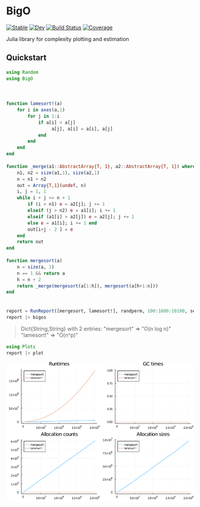 # BigO

[![Stable](https://img.shields.io/badge/docs-stable-blue.svg)](https://endremborza.github.io/BigO.jl/stable)
[![Dev](https://img.shields.io/badge/docs-dev-blue.svg)](https://endremborza.github.io/BigO.jl/dev)
[![Build Status](https://github.com/endremborza/BigO.jl/workflows/CI/badge.svg)](https://github.com/endremborza/BigO.jl/actions)
[![Coverage](https://codecov.io/gh/endremborza/BigO.jl/branch/main/graph/badge.svg)](https://codecov.io/gh/endremborza/BigO.jl)

Julia library for complexity plotting and estimation

## Quickstart

```julia
using Random
using BigO



function lamesort!(a)
    for i in axes(a,1)
        for j in 1:i
            if a[i] < a[j]
                 a[j], a[i] = a[i], a[j]
            end
        end
    end
end

function _merge(a1::AbstractArray{T, 1}, a2::AbstractArray{T, 1}) where {T}
    n1, n2 = size(a1,1), size(a2,1)
    n = n1 + n2
    out = Array{T,1}(undef, n)
    i, j = 1, 1
    while i + j <= n + 1
        if (i > n1) e = a2[j]; j += 1
        elseif (j > n2) e = a1[i]; i += 1
        elseif (a1[i] > a2[j]) e = a2[j]; j += 1
        else e = a1[i]; i += 1 end
        out[i+j - 2 ] = e
    end
    return out
end

function mergesort(a)
    n = size(a, 1)
    n == 1 && return a
    h = n ÷ 2
    return _merge(mergesort(a[1:h]), mergesort(a[h+1:n]))
end


report = RunReport([mergesort, lamesort!], randperm, 100:1000:10100, seconds=0.2; samples=200)
report |> bigos
```

> Dict{String,String} with 2 entries:
>  "mergesort" => "O(n log n)"
>  "lamesort!" => "O(n^p)" 

```julia
using Plots
report |> plot
```

![plot](docs/src/demo-sort.png)
